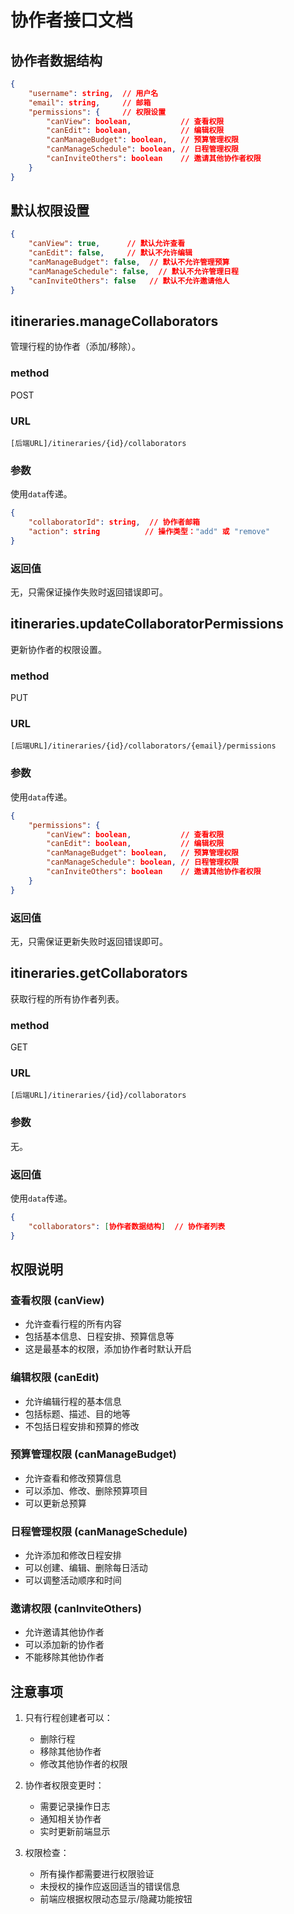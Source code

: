 # 协作者接口文档

## 协作者数据结构

```json
{
    "username": string,  // 用户名
    "email": string,     // 邮箱
    "permissions": {     // 权限设置
        "canView": boolean,           // 查看权限
        "canEdit": boolean,           // 编辑权限
        "canManageBudget": boolean,   // 预算管理权限
        "canManageSchedule": boolean, // 日程管理权限
        "canInviteOthers": boolean    // 邀请其他协作者权限
    }
}
```

## 默认权限设置

```json
{
    "canView": true,      // 默认允许查看
    "canEdit": false,     // 默认不允许编辑
    "canManageBudget": false,  // 默认不允许管理预算
    "canManageSchedule": false,  // 默认不允许管理日程
    "canInviteOthers": false   // 默认不允许邀请他人
}
```

## itineraries.manageCollaborators

管理行程的协作者（添加/移除）。

### method

POST

### URL

`[后端URL]/itineraries/{id}/collaborators`

### 参数

使用`data`传递。

```json
{
    "collaboratorId": string,  // 协作者邮箱
    "action": string          // 操作类型："add" 或 "remove"
}
```

### 返回值

无，只需保证操作失败时返回错误即可。

## itineraries.updateCollaboratorPermissions

更新协作者的权限设置。

### method

PUT

### URL

`[后端URL]/itineraries/{id}/collaborators/{email}/permissions`

### 参数

使用`data`传递。

```json
{
    "permissions": {
        "canView": boolean,           // 查看权限
        "canEdit": boolean,           // 编辑权限
        "canManageBudget": boolean,   // 预算管理权限
        "canManageSchedule": boolean, // 日程管理权限
        "canInviteOthers": boolean    // 邀请其他协作者权限
    }
}
```

### 返回值

无，只需保证更新失败时返回错误即可。

## itineraries.getCollaborators

获取行程的所有协作者列表。

### method

GET

### URL

`[后端URL]/itineraries/{id}/collaborators`

### 参数

无。

### 返回值

使用`data`传递。

```json
{
    "collaborators": [协作者数据结构]  // 协作者列表
}
```

## 权限说明

### 查看权限 (canView)
- 允许查看行程的所有内容
- 包括基本信息、日程安排、预算信息等
- 这是最基本的权限，添加协作者时默认开启

### 编辑权限 (canEdit)
- 允许编辑行程的基本信息
- 包括标题、描述、目的地等
- 不包括日程安排和预算的修改

### 预算管理权限 (canManageBudget)
- 允许查看和修改预算信息
- 可以添加、修改、删除预算项目
- 可以更新总预算

### 日程管理权限 (canManageSchedule)
- 允许添加和修改日程安排
- 可以创建、编辑、删除每日活动
- 可以调整活动顺序和时间

### 邀请权限 (canInviteOthers)
- 允许邀请其他协作者
- 可以添加新的协作者
- 不能移除其他协作者

## 注意事项

1. 只有行程创建者可以：
   - 删除行程
   - 移除其他协作者
   - 修改其他协作者的权限

2. 协作者权限变更时：
   - 需要记录操作日志
   - 通知相关协作者
   - 实时更新前端显示

3. 权限检查：
   - 所有操作都需要进行权限验证
   - 未授权的操作应返回适当的错误信息
   - 前端应根据权限动态显示/隐藏功能按钮 